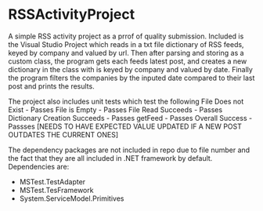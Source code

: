 # RSSActivityProject
A simple RSS activity project as a prrof of quality submission.
Included is the Visual Studio Project which reads in a txt file dictionary of RSS feeds, keyed by company and valued by url. Then after parsing and storing as a custom class, the program gets each feeds latest post, and creates a new dictionary in the class with is keyed by company and valued by date. Finally the program filters the companies by the inputed date compared to their last post and prints the results.

The project also includes unit tests which test the following
File Does not Exist - Passes
File is Empty - Passes
File Read Succeeds - Passes
Dictionary Creation Succeeds - Passes
getFeed - Passes
Overall Success - Passses [NEEDS TO HAVE EXPECTED VALUE UPDATED IF A NEW POST OUTDATES THE CURRENT ONES]

The dependency packages are not included in repo due to file number and the fact that they are all included in .NET framework by default.
Dependencies are:
- MSTest.TestAdapter
- MSTest.TesFramework
- System.ServiceModel.Primitives
